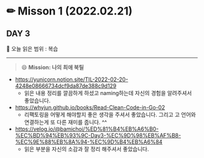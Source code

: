 # ✏ Misson 1 (2022.02.21)

## DAY 3

📖 오늘 읽은 범위 : 복습

---
> 😄 **Mission: 나의 최애 북틸**

- <https://yunicorn.notion.site/TIL-2022-02-20-4248e08666734dcf9da87de388c9d129>
  - 읽은 내용 정리를 깔끔하게 하셨고 naming하는데 자신의 경험을 알려주셔서 좋았습니다.
- <https://whyjun.github.io/books/Read-Clean-Code-in-Go-02>
  - 리팩토링을 어떻게 해야할지 좋은 생각을 주셔서 좋았습니다. 그리고 고 언어와 연결하는게 또 다른 재미를 줍니다. ^^
- <https://velog.io/@bamichoi/%ED%81%B4%EB%A6%B0-%EC%BD%94%EB%93%9C-Day3-%EC%9D%98%EB%AF%B8-%EC%9E%88%EB%8A%94-%EC%9D%B4%EB%A6%84>
  - 읽은 부분을 자신의 소감과 잘 정리 해주셔서 좋았습니다.
